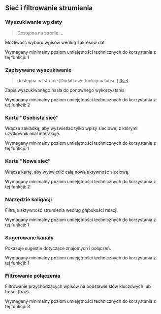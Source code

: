 [ftset]: /settings/features "Dodatkowe funkcjonalności"

## Sieć i filtrowanie strumienia


### Wyszukiwanie wg daty

> Dostępna na stronie ...

Możliwość wyboru wpisów według zakresów dat. 
<!-- TODO: full description for Search by Date -->

Wymagany minimalny poziom umiejętności technicznych do korzystania z tej funkcji: 1

### Zapisywane wyszukiwanie

> dostępna na stronie [Dodatkowe funkcjonalności] [ftset]

Zapis wyszukiwanego hasła do ponownego wykorzystania
<!-- TODO: full description for Saved Searches -->

Wymagany minimalny poziom umiejętności technicznych do korzystania z tej funkcji: 2

### Karta "Osobista sieć"

Włącza zakładkę, aby wyświetlać tylko wpisy sieciowe, z którymi uzytkownik miał interakcję.
<!-- TODO: full description for Network Personal Tab -->

Wymagany minimalny poziom umiejętności technicznych do korzystania z tej funkcji: 1

### Karta "Nowa sieć"

Włącza kartę, aby wyświetlić całą nową aktywność sieciową.
<!-- TODO: full description for Network New Tab -->

Wymagany minimalny poziom umiejętności technicznych do korzystania z tej funkcji: 2


### Narzędzie koligacji

Filtruje aktywność strumienia według głębokości relacji.
<!-- TODO: full description for Affinity Tool -->

Wymagany minimalny poziom umiejętności technicznych do korzystania z tej funkcji: 1

### Sugerowane kanały

Pokazuje sugestie dotyczące znajomych i połączeń.
<!-- TODO: full description for Suggest Channels -->

Wymagany minimalny poziom umiejętności technicznych do korzystania z tej funkcji: 1


### Filtrowanie połączenia

Filtrowanie przychodzących wpisów na podstawie słów kluczowych lub treści (fraz).
<!-- TODO: full description for Connection Filtering -->

Wymagany minimalny poziom umiejętności technicznych do korzystania z tej funkcji: 3
